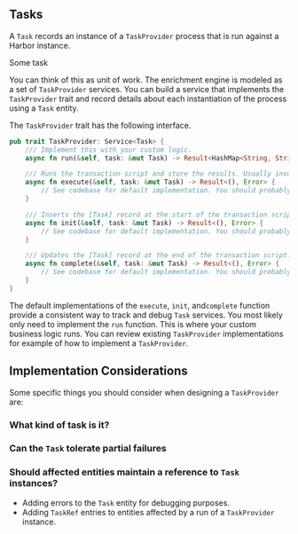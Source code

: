 ## Tasks

A `Task` records an instance of a `TaskProvider` process that is run against a Harbor instance. 


Some task

You can  think of this as unit of work. The enrichment engine is modeled as a set of 
`TaskProvider` services. You can build a service that implements the `TaskProvider` trait and record 
details about each instantiation of the process using a `Task` entity.

The `TaskProvider` trait has the following interface. 

```rust
pub trait TaskProvider: Service<Task> {
    /// Implement this with your custom logic.
    async fn run(&self, task: &mut Task) -> Result<HashMap<String, String>, Error>;

    /// Runs the transaction script and store the results. Usually invoked by a CLI command handler.
    async fn execute(&self, task: &mut Task) -> Result<(), Error> {
        // See codebase for default implementation. You should probably not need to override this.
    }

    /// Inserts the [Task] record at the start of the transaction script.
    async fn init(&self, task: &mut Task) -> Result<(), Error> {
        // See codebase for default implementation. You should probably not need to override this.
    }

    /// Updates the [Task] record at the end of the transaction script.
    async fn complete(&self, task: &mut Task) -> Result<(), Error> {
        // See codebase for default implementation. You should probably not need to override this.
    }
}
```

The default implementations of the `execute`, `init`, and`complete` function provide a consistent way 
to track and debug `Task` services. You most likely only need to implement the `run` function. This 
is where your custom business logic runs. You can review existing `TaskProvider` implementations 
for example of how to implement a `TaskProvider`. 

## Implementation Considerations

Some specific things you should consider when designing a `TaskProvider` are:

### What kind of task is it?


### Can the `Task` tolerate partial failures


### Should affected entities maintain a reference to `Task` instances?

- Adding errors to the `Task` entity for debugging purposes.
- Adding `TaskRef` entries to entities affected by a run of a `TaskProvider` instance.
